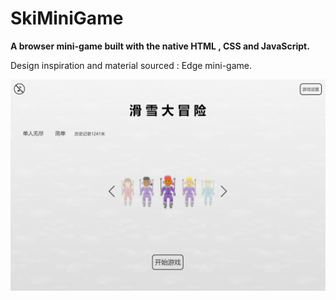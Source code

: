 # SkiMiniGame

**A browser mini-game built with the native HTML , CSS and JavaScript.** 

Design inspiration and material sourced : Edge mini-game.

![](.\resource\18180717200639.png)